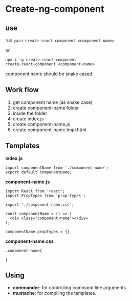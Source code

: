 # Create-ng-component

## use
run `yarn create react-component <component-name>`

or
```
npm i -g create-react-component
create-react-component <component-name>
```

component name should be snake cased.

## Work flow
1. get component name (as snake case)
2. create component-name folder
3. inside the folder
4. create index.js
5. create component-name.js
6. create component-name.tmpl.html

## Templates
**index.js**
```
import componentName from './component-name';
export default componentName;
```

**component-name.js**
```
import React from 'react';
import PropTypes from 'prop-types';

import './component-name.css';

const componentName = () => (
  <div class="component-name"></div>
);

componentName.propTypes = {}
```

**component-name.css**
```
.component-name{

}
```

## Using
- **commander**: for controlling command line arguments.
- **mustache**: for compiling the templates.
